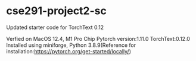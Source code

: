 # cse291-project2-sc
Updated starter code for TorchText 0.12

Verfied on MacOS 12.4, M1 Pro Chip
Pytorch version:1.11.0
TorchText:0.12.0
Installed using miniforge, Python 3.8.9(Reference for installation:https://pytorch.org/get-started/locally/)
